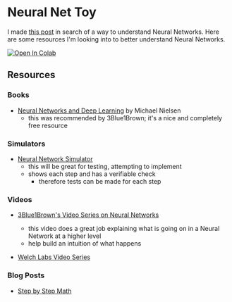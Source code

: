 # Neural Net Toy

I made [this post](https://www.reddit.com/r/learnmachinelearning/comments/dn9s0h/is_there_a_resource_that_shows_every_little_step/) in search of a way to understand Neural Networks. Here are some resources I'm looking into to better understand Neural Networks.

[![Open In Colab](https://colab.research.google.com/assets/colab-badge.svg)](https://colab.research.google.com/github/BetoBob/NN_Toy/blob/master/Toy%20Neural%20Network.ipynb)

## Resources

### Books

* [Neural Networks and Deep Learning](http://neuralnetworksanddeeplearning.com/) by Michael Nielsen
  * this was recommended by 3Blue1Brown; it's a nice and completely free resource

### Simulators

* [Neural Network Simulator](https://www.mladdict.com/neural-network-simulator)
  * this will be great for testing, attempting to implement
  * shows each step and has a verifiable check 
    * therefore tests can be made for each step

### Videos

* [3Blue1Brown's Video Series on Neural Networks](https://www.youtube.com/playlist?list=PLZHQObOWTQDNU6R1_67000Dx_ZCJB-3pi)
  * this video does a great job explaining what is going on in a Neural Network at a higher level
  * help build an intuition of what happens

* [Welch Labs Video Series](https://www.youtube.com/playlist?list=PLiaHhY2iBX9hdHaRr6b7XevZtgZRa1PoU)


### Blog Posts

* [Step by Step Math](https://mattmazur.com/2015/03/17/a-step-by-step-backpropagation-example/)

  